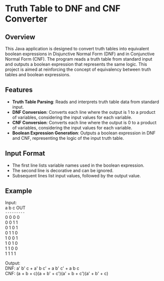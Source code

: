 # Truth Table to DNF and CNF Converter

## Overview
This Java application is designed to convert truth tables into equivalent boolean expressions in Disjunctive Normal Form (DNF) and in Conjunctive Normal Form (CNF). The program reads a truth table from standard input and outputs a boolean expression that represents the same logic. This project is aimed at reinforcing the concept of equivalency between truth tables and boolean expressions.

## Features
- **Truth Table Parsing**: Reads and interprets truth table data from standard input.
- **DNF Conversion**: Converts each line where the output is 1 to a product of variables, considering the input values for each variable.
- **CNF Conversion**: Converts each line where the output is 0 to a product of variables, considering the input values for each variable.
- **Boolean Expression Generation**: Outputs a boolean expression in DNF and CNF, representing the logic of the input truth table.

## Input Format
- The first line lists variable names used in the boolean expression.
- The second line is decorative and can be ignored.
- Subsequent lines list input values, followed by the output value.

## Example
Input:  
a b c OUT  
`--------- `  
0 0 0 0  
0 0 1 1  
0 1 0 1  
0 1 1 0  
1 0 0 1  
1 0 1 0  
1 1 0 0  
1 1 1 1  

Output:  
DNF: a' b' c + a' b c' + a b' c' + a b c  
CNF: (a + b + c)(a + b' + c')(a' + b + c')(a' + b' + c)  
